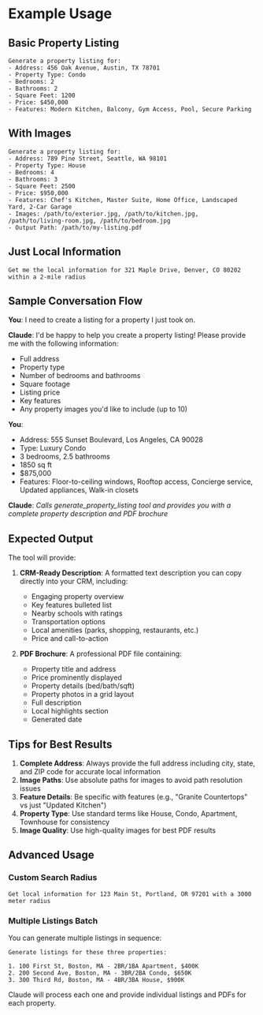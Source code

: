 # Example Usage

## Basic Property Listing

```
Generate a property listing for:
- Address: 456 Oak Avenue, Austin, TX 78701
- Property Type: Condo
- Bedrooms: 2
- Bathrooms: 2
- Square Feet: 1200
- Price: $450,000
- Features: Modern Kitchen, Balcony, Gym Access, Pool, Secure Parking
```

## With Images

```
Generate a property listing for:
- Address: 789 Pine Street, Seattle, WA 98101
- Property Type: House
- Bedrooms: 4
- Bathrooms: 3
- Square Feet: 2500
- Price: $950,000
- Features: Chef's Kitchen, Master Suite, Home Office, Landscaped Yard, 2-Car Garage
- Images: /path/to/exterior.jpg, /path/to/kitchen.jpg, /path/to/living-room.jpg, /path/to/bedroom.jpg
- Output Path: /path/to/my-listing.pdf
```

## Just Local Information

```
Get me the local information for 321 Maple Drive, Denver, CO 80202 within a 2-mile radius
```

## Sample Conversation Flow

**You**: I need to create a listing for a property I just took on.

**Claude**: I'd be happy to help you create a property listing! Please provide me with the following information:
- Full address
- Property type
- Number of bedrooms and bathrooms
- Square footage
- Listing price
- Key features
- Any property images you'd like to include (up to 10)

**You**: 
- Address: 555 Sunset Boulevard, Los Angeles, CA 90028
- Type: Luxury Condo
- 3 bedrooms, 2.5 bathrooms
- 1850 sq ft
- $875,000
- Features: Floor-to-ceiling windows, Rooftop access, Concierge service, Updated appliances, Walk-in closets

**Claude**: *Calls generate_property_listing tool and provides you with a complete property description and PDF brochure*

## Expected Output

The tool will provide:

1. **CRM-Ready Description**: A formatted text description you can copy directly into your CRM, including:
   - Engaging property overview
   - Key features bulleted list
   - Nearby schools with ratings
   - Transportation options
   - Local amenities (parks, shopping, restaurants, etc.)
   - Price and call-to-action

2. **PDF Brochure**: A professional PDF file containing:
   - Property title and address
   - Price prominently displayed
   - Property details (bed/bath/sqft)
   - Property photos in a grid layout
   - Full description
   - Local highlights section
   - Generated date

## Tips for Best Results

1. **Complete Address**: Always provide the full address including city, state, and ZIP code for accurate local information
2. **Image Paths**: Use absolute paths for images to avoid path resolution issues
3. **Feature Details**: Be specific with features (e.g., "Granite Countertops" vs just "Updated Kitchen")
4. **Property Type**: Use standard terms like House, Condo, Apartment, Townhouse for consistency
5. **Image Quality**: Use high-quality images for best PDF results

## Advanced Usage

### Custom Search Radius

```
Get local information for 123 Main St, Portland, OR 97201 with a 3000 meter radius
```

### Multiple Listings Batch

You can generate multiple listings in sequence:

```
Generate listings for these three properties:

1. 100 First St, Boston, MA - 2BR/1BA Apartment, $400K
2. 200 Second Ave, Boston, MA - 3BR/2BA Condo, $650K  
3. 300 Third Rd, Boston, MA - 4BR/3BA House, $900K
```

Claude will process each one and provide individual listings and PDFs for each property.

